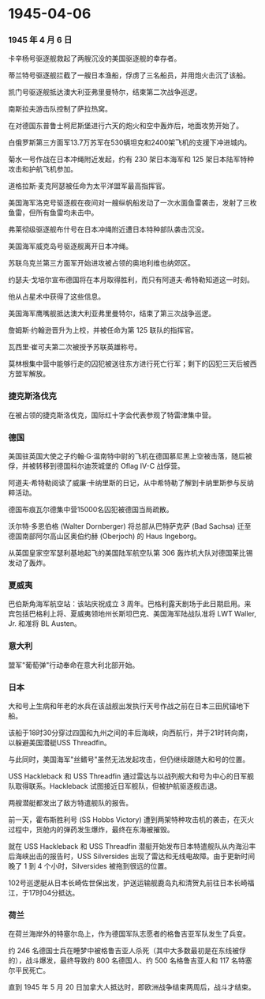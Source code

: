 # 1945-04-06

### 1945 年 4 月 6 日

卡辛杨号驱逐舰救起了两艘沉没的美国驱逐舰的幸存者。

蒂兰特号驱逐舰拦截了一艘日本渔船，俘虏了三名船员，并用炮火击沉了该船。

凯门号驱逐舰抵达澳大利亚弗里曼特尔，结束第二次战争巡逻。

南斯拉夫游击队控制了萨拉热窝。

在对德国东普鲁士柯尼斯堡进行六天的炮火和空中轰炸后，地面攻势开始了。

白俄罗斯第三方面军13.7万苏军在530辆坦克和2400架飞机的支援下冲进城内。

菊水一号作战在日本冲绳附近发起，约有 230 架日本海军和 125
架日本陆军特种攻击和护航飞机参加。

道格拉斯·麦克阿瑟被任命为太平洋盟军最高指挥官。

美国海军洛克号驱逐舰在夜间对一艘纵帆船发动了一次水面鱼雷袭击，发射了三枚鱼雷，但所有鱼雷均未击中。

弗莱彻级驱逐舰布什号在日本冲绳附近遭日本特种部队袭击沉没。

美国海军威克岛号驱逐舰离开日本冲绳。

苏联乌克兰第三方面军开始进攻被占领的奥地利维也纳郊区。

约瑟夫·戈培尔宣布德国将在本月取得胜利，而只有阿道夫·希特勒知道这一时刻。

他从占星术中获得了这些信息。

美国海军鹰嘴舰抵达澳大利亚弗里曼特尔，结束了第三次战争巡逻。

詹姆斯·约翰逊晋升为上校，并被任命为第 125 联队的指挥官。

瓦西里·崔可夫第二次被授予苏联英雄称号。

莫林根集中营中能够行走的囚犯被送往东方进行死亡行军；剩下的囚犯三天后被西方盟军解放。

### 捷克斯洛伐克

在被占领的捷克斯洛伐克，国际红十字会代表参观了特雷津集中营。

### 德国

美国驻英国大使之子约翰·G·温南特中尉的飞机在德国慕尼黑上空被击落，随后被俘，并被转移到德国科尔迪茨城堡的
Oflag IV-C 战俘营。

阿道夫·希特勒阅读了威廉·卡纳里斯的日记，从中希特勒了解到卡纳里斯参与反纳粹活动。

德国布痕瓦尔德集中营15000名囚犯被德国当局疏散。

沃尔特·多恩伯格 (Walter Dornberger) 将总部从巴特萨克萨 (Bad Sachsa)
迁至德国南部阿尔高山区奥伯约赫 (Oberjoch) 的 Haus Ingeborg。

从英国皇家空军瑟利基地起飞的美国陆军航空队第 306
轰炸机大队对德国莱比锡发动了轰炸。

### 夏威夷

巴伯斯角海军航空站：该站庆祝成立 3
周年。巴格利露天剧场于此日期启用。来宾包括巴格利上将、夏威夷领地州长斯坦巴克、美国海军陆战队准将
LWT Waller, Jr. 和准将 BL Austen。

### 意大利

盟军"葡萄弹"行动奉命在意大利北部开始。

### 日本

大和号上生病和年老的水兵在该战舰出发执行天号作战之前在日本三田尻锚地下船。

该船于18时30分穿过四国和九州之间的丰后海峡，向西航行，并于21时转向南，以躲避美国潜艇USS
Threadfin。

与此同时，美国海军"丝鳍号"虽然无法发起攻击，但仍继续跟随大和号的位置。

USS Hackleback 和 USS Threadfin
通过雷达与以战列舰大和号为中心的日军舰队取得联系。Hackleback
试图接近日军舰队，但被护航驱逐舰击退。

两艘潜艇都发出了敌方特遣舰队的报告。

前一天，霍布斯胜利号 (SS Hobbs Victory)
遭到两架特种攻击机的袭击，在灭火过程中，货舱内的弹药发生爆炸，最终在东海被摧毁。

就在 USS Hackleback 和 USS Threadfin
潜艇开始发布日本特遣舰队从内海沿丰后海峡出击的报告时，USS Silversides
出现了雷达和无线电故障。由于更新时间晚了 1 到 4 个小时，Silversides
被拖到很远的位置。

102号巡逻艇从日本长崎佐世保出发，护送运输舰鹿岛丸和清贺丸前往日本长崎福江，于17时04分抵达。

### 荷兰

在荷兰海岸外的特塞尔岛上，作为德国军队志愿者的格鲁吉亚军队发生了兵变。

约 246
名德国士兵在睡梦中被格鲁吉亚人杀死（其中大多数最初是在东线被俘的），战斗爆发，最终导致约
800 名德国人、约 500 名格鲁吉亚人和 117 名特塞尔平民死亡。

直到 1945 年 5 月 20
日加拿大人抵达时，即欧洲战争结束两周后，战斗才结束。